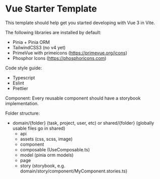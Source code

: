 # Vue Starter Template

This template should help get you started developing with Vue 3 in Vite.

The following libraries are installed by default:
- Pinia + Pinia ORM
- TailwindCSS3 (no v4 yet)
- PrimeVue with primeicons (https://primevue.org/icons)
- Phosphor Icons (https://phosphoricons.com)

Code style guide:
- Typescript
- Eslint
- Prettier

Component:
Every reusable component should have a storybook implementation.

Folder structure:
- domain/{folder} (task, project, user, etc) or shared/{folder} (globally usable files go in shared)
  - api
  - assets (css, scss, image)
  - component
  - composable (UseComposable.ts)
  - model (pinia orm models)
  - page
  - story (storybook, e.g. domain/story/component/MyComponent.stories.ts)